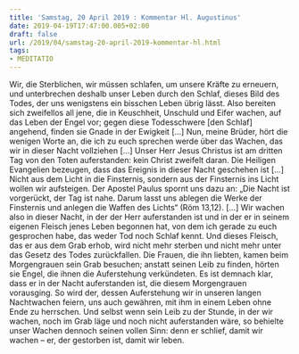 ```yaml
---
title: 'Samstag, 20 April 2019 : Kommentar Hl. Augustinus'
date: 2019-04-19T17:47:00.005+02:00
draft: false
url: /2019/04/samstag-20-april-2019-kommentar-hl.html
tags: 
- MEDITATIO
---
```


Wir, die Sterblichen, wir müssen schlafen, um unsere Kräfte zu erneuern, und unterbrechen deshalb unser Leben durch den Schlaf, dieses Bild des Todes, der uns wenigstens ein bisschen Leben übrig lässt. Also bereiten sich zweifellos all jene, die in Keuschheit, Unschuld und Eifer wachen, auf das Leben der Engel vor; gegen diese Todesschwere \[den Schlaf\] angehend, finden sie Gnade in der Ewigkeit \[…\] Nun, meine Brüder, hört die wenigen Worte an, die ich zu euch sprechen werde über das Wachen, das wir in dieser Nacht vollziehen \[…\] Unser Herr Jesus Christus ist am dritten Tag von den Toten auferstanden: kein Christ zweifelt daran. Die Heiligen Evangelien bezeugen, dass das Ereignis in dieser Nacht geschehen ist \[…\] Nicht aus dem Licht in die Finsternis, sondern aus der Finsternis ins Licht wollen wir aufsteigen. Der Apostel Paulus spornt uns dazu an: „Die Nacht ist vorgerückt, der Tag ist nahe. Darum lasst uns ablegen die Werke der Finsternis und anlegen die Waffen des Lichts“ (Röm 13,12). \[…\] Wir wachen also in dieser Nacht, in der der Herr auferstanden ist und in der er in seinem eigenen Fleisch jenes Leben begonnen hat, von dem ich gerade zu euch gesprochen habe, das weder Tod noch Schlaf kennt. Und dieses Fleisch, das er aus dem Grab erhob, wird nicht mehr sterben und nicht mehr unter das Gesetz des Todes zurückfallen. Die Frauen, die ihn liebten, kamen beim Morgengrauen sein Grab besuchen; anstatt seinen Leib zu finden, hörten sie Engel, die ihnen die Auferstehung verkündeten. Es ist demnach klar, dass er in der Nacht auferstanden ist, die diesem Morgengrauen vorausging. So wird der, dessen Auferstehung wir in unseren langen Nachtwachen feiern, uns auch gewähren, mit ihm in einem Leben ohne Ende zu herrschen. Und selbst wenn sein Leib zu der Stunde, in der wir wachen, noch im Grab läge und noch nicht auferstanden wäre, so behielte unser Wachen dennoch seinen vollen Sinn: denn er schlief, damit wir wachen – er, der gestorben ist, damit wir leben.